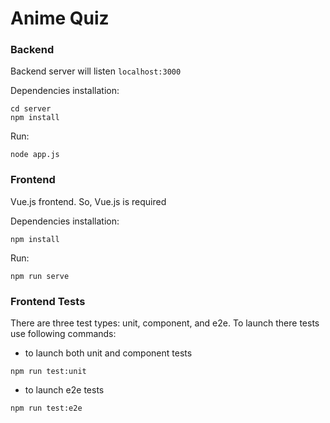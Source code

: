 # Anime Quiz

### Backend
Backend server will listen `localhost:3000`

Dependencies installation:
```script
cd server
npm install 
```

Run:
```script
node app.js 
```

### Frontend
Vue.js frontend. So, Vue.js is required

Dependencies installation:
```script
npm install
```

Run:
```script
npm run serve
```

### Frontend Tests

There are three test types: unit, component, and e2e.
To launch there tests use following commands:
- to launch both unit and component tests
```script
npm run test:unit
```
- to launch e2e tests
```script
npm run test:e2e
```
